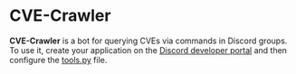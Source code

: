 # CVE-Crawler

**CVE-Crawler** is a bot for querying CVEs via commands in Discord groups. To use it, create your application on the [Discord developer portal](https://discord.com/developers/) and then configure the [tools.py](https://github.com/rf-peixoto/Studies/blob/main/Code/Bots/Discord-CVE-Crawler/tools.py) file.
